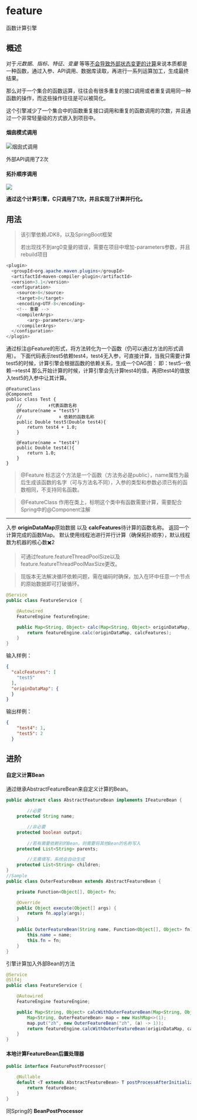 # feature
函数计算引擎

## 概述

对于*元数据*、*指标*、*特征*、*变量* 等等<u>不会导致外部状态变更的计算</u>来说本质都是一种函数，通过入参、API调用、数据库读取，再进行一系列运算加工，生成最终结果。

那么对于一个集合的函数运算，往往会有很多重复的接口调用或者重复调用同一种函数的操作，而这些操作往往是可以被简化。

这个引擎减少了一个集合中的函数重复接口调用和重复的函数调用的次数，并且通过一个非常轻量级的方式嵌入到项目中。

#### 烟囱模式调用
![烟囱式调用](https://tva1.sinaimg.cn/large/007S8ZIlly1gdww13ipajj30fg07naa9.jpg)

外部API调用了2次
#### 拓扑顺序调用
![](https://tva1.sinaimg.cn/large/007S8ZIlly1gdww0zxudlj30ie096glx.jpg)

**通过这个计算引擎，C只调用了1次，并且实现了计算并行化。**

## 用法

>该引擎依赖JDK8，以及SpringBoot框架
>
> 若出现找不到arg0变量的错误，需要在项目中增加-parameters参数，并且rebuild项目

```Java
<plugin>
  <groupId>org.apache.maven.plugins</groupId>
  <artifactId>maven-compiler-plugin</artifactId>
  <version>3.1</version>
  <configuration>
    <source>8</source>
    <target>8</target>
    <encoding>UTF-8</encoding>
    <!-- 重要 -->
    <compilerArgs>
    	<arg>-parameters</arg>
    </compilerArgs>
  </configuration>
</plugin>
```

通过标注@Feature的形式，将方法转化为一个函数（仍可以通过方法的形式调用）。
下面代码表示test5依赖test4，test4无入参，可直接计算，当我只需要计算test5的时候，计算引擎会根据函数的依赖关系，生成一个DAG图：
即：test5--依赖-->test4 
那么开始计算的时候，计算引擎会先计算test4的值，再把test4的值放入test5的入参中让其计算。
```
@FeatureClass
@Component
public class Test {
    //   		⬇️代表函数名称
    @Feature(name = "test5")
    //				⬇️ 依赖的函数名称
    public Double test5(Double test4){
        return test4 + 1.0;
    }
    
    @Feature(name = "test4")
    public Double test4(){
        return 1.0;
    }
}
```
> @Feature
> 标志这个方法是一个函数（方法务必是public），name属性为最后生成该函数的名字（可与方法名不同），入参的类型和参数必须已有的函数相同，不支持同名函数。

> @FeatureClass
> 作用在类上，标明这个类中有函数需要计算，需要配合Spring中的@Component注解

---

入参 **originDataMap**原始数据 以及 **calcFeatures**待计算的函数名称。
返回一个计算完成的函数Map。
默认使用线程池进行并行计算（确保拓扑顺序），默认线程数为机器的核心数✖️2

>可通过feature.featureThreadPoolSize以及feature.featureThreadPoolMaxSize更改。

> 现版本无法解决循环依赖问题，需在编码时确保，加入在环中任意一个节点的原始数据即可打破循环。

```Java
@Service
public class FeatureService {

    @Autowired
    FeatureEngine featureEngine;

    public Map<String, Object> calc(Map<String, Object> originDataMap, Set<String> calcFeatures){
        return featureEngine.calc(originDataMap, calcFeatures);
    }
}
```
输入样例：
```json
{
  "calcFeatures": [
    "test5"
  ],
  "originDataMap": {
  }
}
```
输出样例：
```json
{
    "test4": 1,
    "test5": 2
  }
```
## 进阶

#### 自定义计算Bean

通过继承AbstractFeatureBean来自定义计算的Bean。
```Java
public abstract class AbstractFeatureBean implements IFeatureBean {

		//必要
    protected String name;

		//非必要
    protected boolean output;
		
		//若有需要依赖别的Bean，则需要将其他Bean的名称写入
    protected List<String> parents;

		//无需填写，系统会自动生成
    protected List<String> children;
}
//Sample
public class OuterFeatureBean extends AbstractFeatureBean {

    private Function<Object[], Object> fn;

    @Override
    public Object execute(Object[] args) {
        return fn.apply(args);
    }

    public OuterFeatureBean(String name, Function<Object[], Object> fn){
        this.name = name;
        this.fn = fn;
    }
}
```
引擎计算加入外部Bean的方法
```Java
@Service
@Slf4j
public class FeatureService {

    @Autowired
    FeatureEngine featureEngine;

    public Map<String, Object> calcWithOuterFeatureBean(Map<String, Object> originDataMap, Set<String> calcFeatures){
        Map<String, OuterFeatureBean> map = new HashMap<>(1);
        map.put("zh", new OuterFeatureBean("zh", (a) -> 1));
        return featureEngine.calcWithOuterFeatureBean(originDataMap, calcFeatures, map);
    }
}
```

#### 本地计算FeatureBean后置处理器

```Java
public interface FeaturePostProcessor{

    @Nullable
    default <T extends AbstractFeatureBean> T postProcessAfterInitializationFeature(T featureBean, String featureBeanName) throws BeansException {
        return featureBean;
    }
}
```
同Spring的 **BeanPostProcessor**


